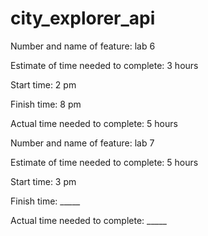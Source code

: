 # city_explorer_api

Number and name of feature: lab 6

Estimate of time needed to complete: 3 hours

Start time: 2 pm

Finish time: 8 pm

Actual time needed to complete: 5 hours 


Number and name of feature: lab 7

Estimate of time needed to complete: 5 hours 

Start time: 3 pm

Finish time: _____

Actual time needed to complete: _____